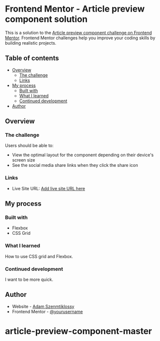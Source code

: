 # Frontend Mentor - Article preview component solution

This is a solution to the [Article preview component challenge on Frontend Mentor](https://www.frontendmentor.io/challenges/article-preview-component-dYBN_pYFT). Frontend Mentor challenges help you improve your coding skills by building realistic projects. 

## Table of contents

- [Overview](#overview)
  - [The challenge](#the-challenge)
  - [Links](#links)
- [My process](#my-process)
  - [Built with](#built-with)
  - [What I learned](#what-i-learned)
  - [Continued development](#continued-development)
- [Author](#author)

## Overview

### The challenge

Users should be able to:

- View the optimal layout for the component depending on their device's screen size
- See the social media share links when they click the share icon


### Links

- Live Site URL: [Add live site URL here](https://szentmik.github.io/article-preview-component-master/)

## My process

### Built with

- Flexbox
- CSS Grid

### What I learned

How to use CSS grid and Flexbox.

### Continued development

I want to be more quick.

## Author

- Website - [Adam Szenmtiklossy](https://szentmik.github.io/)
- Frontend Mentor - [@yourusername](https://www.frontendmentor.io/profile/szentmik)
# article-preview-component-master
